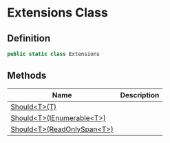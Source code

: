 # Extensions Class
## Definition

```c#
public static class Extensions
```

## Methods

| Name | Description |
| ---- | ----------- |
| [Should&lt;T&gt;(T)](MrKWatkins.Assertions.Extensions.Should.md#mrkwatkins-assertions-extensions-should-1(-0)) |  |
| [Should&lt;T&gt;(IEnumerable&lt;T&gt;)](MrKWatkins.Assertions.Extensions.Should.md#mrkwatkins-assertions-extensions-should-1(system-collections-generic-ienumerable((-0)))) |  |
| [Should&lt;T&gt;(ReadOnlySpan&lt;T&gt;)](MrKWatkins.Assertions.Extensions.Should.md#mrkwatkins-assertions-extensions-should-1(system-readonlyspan((-0)))) |  |

